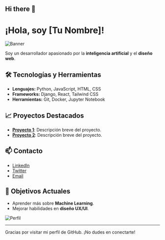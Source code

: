 ## Hi there 👋

<!--
**gitcoffee/gitcoffee** is a ✨ _special_ ✨ repository because its `README.md` (this file) appears on your GitHub profile.

Here are some ideas to get you started:

- 🔭 I’m currently working on ...
- 🌱 I’m currently learning ...
- 👯 I’m looking to collaborate on ...
- 🤔 I’m looking for help with ...
- 💬 Ask me about ...
- 📫 How to reach me: ...
- 😄 Pronouns: ...
- ⚡ Fun fact: ...
-->
# ¡Hola, soy [Tu Nombre]!

![Banner](https://url-a-tu-imagen/banner.jpg)

Soy un desarrollador apasionado por la **inteligencia artificial** y el **diseño web**.

## 🛠️ Tecnologías y Herramientas
- **Lenguajes:** Python, JavaScript, HTML, CSS
- **Frameworks:** Django, React, Tailwind CSS
- **Herramientas:** Git, Docker, Jupyter Notebook

## 📈 Proyectos Destacados
- **[Proyecto 1](https://github.com/usuario/proyecto1)**: Descripción breve del proyecto.
- **[Proyecto 2](https://github.com/usuario/proyecto2)**: Descripción breve del proyecto.

## 📫 Contacto
- [LinkedIn](https://www.linkedin.com/in/tu-perfil)
- [Twitter](https://twitter.com/tu-usuario)
- [Email](mailto:email@example.com)

## 🎯 Objetivos Actuales
- Aprender más sobre **Machine Learning**.
- Mejorar habilidades en **diseño UX/UI**.

![Perfil](https://url-a-tu-imagen/perfil.jpg)

---

Gracias por visitar mi perfil de GitHub. ¡No dudes en conectarte!
